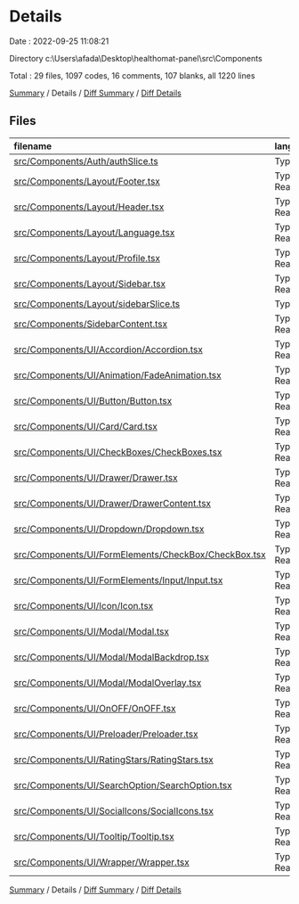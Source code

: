 # Details

Date : 2022-09-25 11:08:21

Directory c:\\Users\\afada\\Desktop\\healthomat-panel\\src\\Components

Total : 29 files,  1097 codes, 16 comments, 107 blanks, all 1220 lines

[Summary](results.md) / Details / [Diff Summary](diff.md) / [Diff Details](diff-details.md)

## Files
| filename | language | code | comment | blank | total |
| :--- | :--- | ---: | ---: | ---: | ---: |
| [src/Components/Auth/authSlice.ts](/src/Components/Auth/authSlice.ts) | TypeScript | 27 | 1 | 5 | 33 |
| [src/Components/Layout/Footer.tsx](/src/Components/Layout/Footer.tsx) | TypeScript React | 15 | 0 | 3 | 18 |
| [src/Components/Layout/Header.tsx](/src/Components/Layout/Header.tsx) | TypeScript React | 42 | 0 | 2 | 44 |
| [src/Components/Layout/Language.tsx](/src/Components/Layout/Language.tsx) | TypeScript React | 45 | 0 | 1 | 46 |
| [src/Components/Layout/Profile.tsx](/src/Components/Layout/Profile.tsx) | TypeScript React | 25 | 0 | 3 | 28 |
| [src/Components/Layout/Sidebar.tsx](/src/Components/Layout/Sidebar.tsx) | TypeScript React | 28 | 0 | 3 | 31 |
| [src/Components/Layout/sidebarSlice.ts](/src/Components/Layout/sidebarSlice.ts) | TypeScript | 43 | 1 | 8 | 52 |
| [src/Components/SidebarContent.tsx](/src/Components/SidebarContent.tsx) | TypeScript React | 47 | 0 | 1 | 48 |
| [src/Components/UI/Accordion/Accordion.tsx](/src/Components/UI/Accordion/Accordion.tsx) | TypeScript React | 72 | 2 | 7 | 81 |
| [src/Components/UI/Animation/FadeAnimation.tsx](/src/Components/UI/Animation/FadeAnimation.tsx) | TypeScript React | 27 | 0 | 3 | 30 |
| [src/Components/UI/Button/Button.tsx](/src/Components/UI/Button/Button.tsx) | TypeScript React | 62 | 0 | 6 | 68 |
| [src/Components/UI/Card/Card.tsx](/src/Components/UI/Card/Card.tsx) | TypeScript React | 18 | 0 | 2 | 20 |
| [src/Components/UI/CheckBoxes/CheckBoxes.tsx](/src/Components/UI/CheckBoxes/CheckBoxes.tsx) | TypeScript React | 35 | 0 | 5 | 40 |
| [src/Components/UI/Drawer/Drawer.tsx](/src/Components/UI/Drawer/Drawer.tsx) | TypeScript React | 34 | 5 | 3 | 42 |
| [src/Components/UI/Drawer/DrawerContent.tsx](/src/Components/UI/Drawer/DrawerContent.tsx) | TypeScript React | 31 | 0 | 3 | 34 |
| [src/Components/UI/Dropdown/Dropdown.tsx](/src/Components/UI/Dropdown/Dropdown.tsx) | TypeScript React | 21 | 0 | 1 | 22 |
| [src/Components/UI/FormElements/CheckBox/CheckBox.tsx](/src/Components/UI/FormElements/CheckBox/CheckBox.tsx) | TypeScript React | 25 | 0 | 4 | 29 |
| [src/Components/UI/FormElements/Input/Input.tsx](/src/Components/UI/FormElements/Input/Input.tsx) | TypeScript React | 36 | 0 | 2 | 38 |
| [src/Components/UI/Icon/Icon.tsx](/src/Components/UI/Icon/Icon.tsx) | TypeScript React | 136 | 0 | 9 | 145 |
| [src/Components/UI/Modal/Modal.tsx](/src/Components/UI/Modal/Modal.tsx) | TypeScript React | 44 | 5 | 3 | 52 |
| [src/Components/UI/Modal/ModalBackdrop.tsx](/src/Components/UI/Modal/ModalBackdrop.tsx) | TypeScript React | 17 | 0 | 2 | 19 |
| [src/Components/UI/Modal/ModalOverlay.tsx](/src/Components/UI/Modal/ModalOverlay.tsx) | TypeScript React | 34 | 0 | 3 | 37 |
| [src/Components/UI/OnOFF/OnOFF.tsx](/src/Components/UI/OnOFF/OnOFF.tsx) | TypeScript React | 30 | 0 | 4 | 34 |
| [src/Components/UI/Preloader/Preloader.tsx](/src/Components/UI/Preloader/Preloader.tsx) | TypeScript React | 17 | 0 | 1 | 18 |
| [src/Components/UI/RatingStars/RatingStars.tsx](/src/Components/UI/RatingStars/RatingStars.tsx) | TypeScript React | 19 | 0 | 4 | 23 |
| [src/Components/UI/SearchOption/SearchOption.tsx](/src/Components/UI/SearchOption/SearchOption.tsx) | TypeScript React | 122 | 2 | 9 | 133 |
| [src/Components/UI/SocialIcons/SocialIcons.tsx](/src/Components/UI/SocialIcons/SocialIcons.tsx) | TypeScript React | 23 | 0 | 3 | 26 |
| [src/Components/UI/Tooltip/Tooltip.tsx](/src/Components/UI/Tooltip/Tooltip.tsx) | TypeScript React | 9 | 0 | 4 | 13 |
| [src/Components/UI/Wrapper/Wrapper.tsx](/src/Components/UI/Wrapper/Wrapper.tsx) | TypeScript React | 13 | 0 | 3 | 16 |

[Summary](results.md) / Details / [Diff Summary](diff.md) / [Diff Details](diff-details.md)